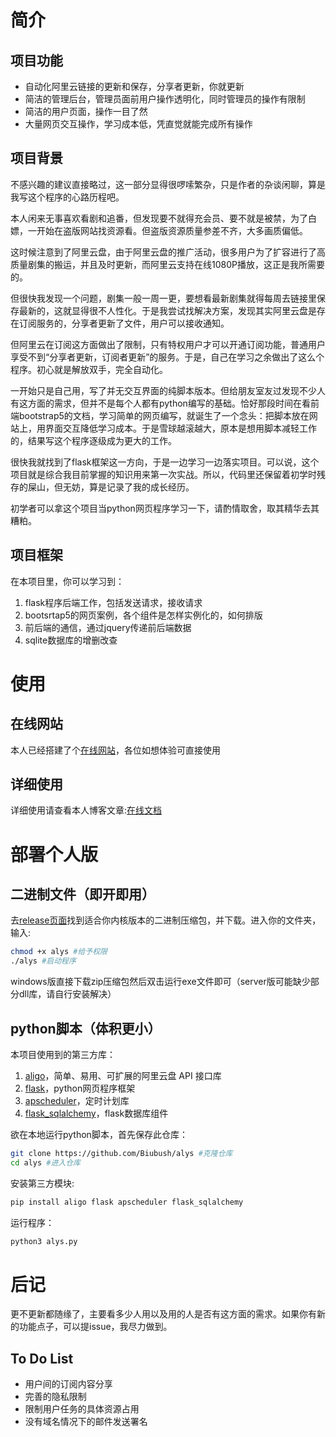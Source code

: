 # 简介
## 项目功能

- 自动化阿里云链接的更新和保存，分享者更新，你就更新
- 简洁的管理后台，管理员面前用户操作透明化，同时管理员的操作有限制
- 简洁的用户页面，操作一目了然
- 大量网页交互操作，学习成本低，凭直觉就能完成所有操作

## 项目背景
不感兴趣的建议直接略过，这一部分显得很啰嗦繁杂，只是作者的杂谈闲聊，算是我写这个程序的心路历程吧。

本人闲来无事喜欢看剧和追番，但发现要不就得充会员、要不就是被禁，为了白嫖，一开始在盗版网站找资源看。但盗版资源质量参差不齐，大多画质偏低。

这时候注意到了阿里云盘，由于阿里云盘的推广活动，很多用户为了扩容进行了高质量剧集的搬运，并且及时更新，而阿里云支持在线1080P播放，这正是我所需要的。

但很快我发现一个问题，剧集一般一周一更，要想看最新剧集就得每周去链接里保存最新的，这就显得很不人性化。于是我尝试找解决方案，发现其实阿里云盘是存在订阅服务的，分享者更新了文件，用户可以接收通知。

但阿里云在订阅这方面做出了限制，只有特权用户才可以开通订阅功能，普通用户享受不到“分享者更新，订阅者更新”的服务。于是，自己在学习之余做出了这么个程序。初心就是解放双手，完全自动化。

一开始只是自己用，写了并无交互界面的纯脚本版本。但给朋友室友过发现不少人有这方面的需求，但并不是每个人都有python编写的基础。恰好那段时间在看前端bootstrap5的文档，学习简单的网页编写，就诞生了一个念头：把脚本放在网站上，用界面交互降低学习成本。于是雪球越滚越大，原本是想用脚本减轻工作的，结果写这个程序逐级成为更大的工作。

很快我就找到了flask框架这一方向，于是一边学习一边落实项目。可以说，这个项目就是综合我目前掌握的知识用来第一次实战。所以，代码里还保留着初学时残存的屎山，但无妨，算是记录了我的成长经历。

初学者可以拿这个项目当python网页程序学习一下，请酌情取舍，取其精华去其糟粕。

## 项目框架
在本项目里，你可以学习到：
1. flask程序后端工作，包括发送请求，接收请求
2. bootsrtap5的网页案例，各个组件是怎样实例化的，如何排版
3. 前后端的通信，通过jquery传递前后端数据
4. sqlite数据库的增删改查

# 使用

## 在线网站
本人已经搭建了个[在线网站](https://alys.biubush.cn)，各位如想体验可直接使用

## 详细使用

详细使用请查看本人博客文章:[在线文档](https://blog.biubush.cn/archives/alys)

# 部署个人版
## 二进制文件（即开即用）

去[release页面](https://github.com/Biubush/alys/releases)找到适合你内核版本的二进制压缩包，并下载。进入你的文件夹，输入:

```bash
chmod +x alys #给予权限
./alys #启动程序
```

windows版直接下载zip压缩包然后双击运行exe文件即可（server版可能缺少部分dll库，请自行安装解决）

## python脚本（体积更小）

本项目使用到的第三方库：
1. [aligo](https://github.com/foyoux/aligo)，简单、易用、可扩展的阿里云盘 API 接口库
2. [flask](https://github.com/pallets/flask)，python网页程序框架
3. [apscheduler](https://github.com/agronholm/apscheduler)，定时计划库
4. [flask_sqlalchemy](https://github.com/pallets-eco/flask-sqlalchemy)，flask数据库组件

欲在本地运行python脚本，首先保存此仓库：

```bash
git clone https://github.com/Biubush/alys #克隆仓库
cd alys #进入仓库
```

安装第三方模块:

```bash
pip install aligo flask apscheduler flask_sqlalchemy
```

运行程序：

```bash
python3 alys.py
```

# 后记

更不更新都随缘了，主要看多少人用以及用的人是否有这方面的需求。如果你有新的功能点子，可以提issue，我尽力做到。

## To Do List

- 用户间的订阅内容分享
- 完善的隐私限制
- 限制用户任务的具体资源占用
- 没有域名情况下的邮件发送署名
